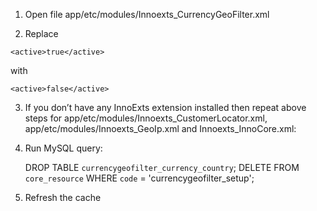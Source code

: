 1. Open file app/etc/modules/Innoexts_CurrencyGeoFilter.xml

2. Replace

```<active>true</active>```

with

```<active>false</active>```

3. If you don’t have any InnoExts extension installed then repeat above steps for app/etc/modules/Innoexts_CustomerLocator.xml, app/etc/modules/Innoexts_GeoIp.xml and Innoexts_InnoCore.xml:

4. Run MySQL query:

	DROP TABLE `currencygeofilter_currency_country`;
	DELETE FROM `core_resource` WHERE `code` = 'currencygeofilter_setup';

5. Refresh the cache

 